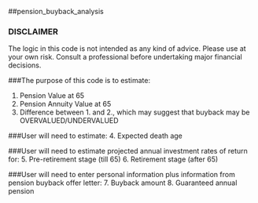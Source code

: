 ##pension_buyback_analysis

### DISCLAIMER 
The logic in this code is not intended as any kind of advice. Please use at your own risk. 
Consult a professional before undertaking major financial decisions. 

###The purpose of this code is to estimate:
1. Pension Value at 65
2. Pension Annuity Value at 65
3. Difference between 1. and 2., which may suggest that buyback may be OVERVALUED/UNDERVALUED  
 
###User will need to estimate:
4. Expected death age

###User will need to estimate projected annual investment rates of return for:
5. Pre-retirement stage (till 65)
6. Retirement stage (after 65)  
 
###User will need to enter personal information plus information from pension buyback offer letter:
7. Buyback amount
8. Guaranteed annual pension
 
